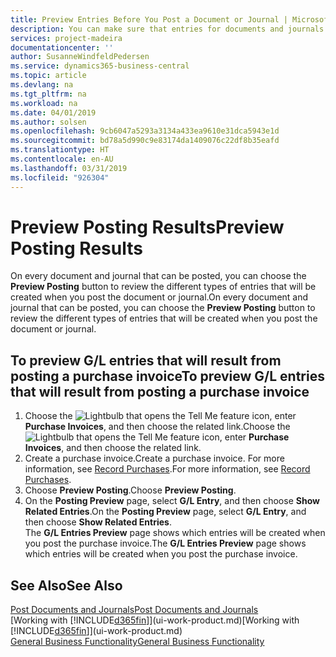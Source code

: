 ```yaml
---
title: Preview Entries Before You Post a Document or Journal | Microsoft Docs
description: You can make sure that entries for documents and journals are accurate before you post them to the general ledger.
services: project-madeira
documentationcenter: ''
author: SusanneWindfeldPedersen
ms.service: dynamics365-business-central
ms.topic: article
ms.devlang: na
ms.tgt_pltfrm: na
ms.workload: na
ms.date: 04/01/2019
ms.author: solsen
ms.openlocfilehash: 9cb6047a5293a3134a433ea9610e31dca5943e1d
ms.sourcegitcommit: bd78a5d990c9e83174da1409076c22df8b35eafd
ms.translationtype: HT
ms.contentlocale: en-AU
ms.lasthandoff: 03/31/2019
ms.locfileid: "926304"
---
```

# <a name="preview-posting-results"></a><span data-ttu-id="2530a-103">Preview Posting Results</span><span class="sxs-lookup"><span data-stu-id="2530a-103">Preview Posting Results</span></span>
<span data-ttu-id="2530a-104">On every document and journal that can be posted, you can choose the **Preview Posting** button to review the different types of entries that will be created when you post the document or journal.</span><span class="sxs-lookup"><span data-stu-id="2530a-104">On every document and journal that can be posted, you can choose the **Preview Posting** button to review the different types of entries that will be created when you post the document or journal.</span></span>

## <a name="to-preview-gl-entries-that-will-result-from-posting-a-purchase-invoice"></a><span data-ttu-id="2530a-105">To preview G/L entries that will result from posting a purchase invoice</span><span class="sxs-lookup"><span data-stu-id="2530a-105">To preview G/L entries that will result from posting a purchase invoice</span></span>
1. <span data-ttu-id="2530a-106">Choose the ![Lightbulb that opens the Tell Me feature](media/ui-search/search_small.png "Tell me what you want to do") icon, enter **Purchase Invoices**, and then choose the related link.</span><span class="sxs-lookup"><span data-stu-id="2530a-106">Choose the ![Lightbulb that opens the Tell Me feature](media/ui-search/search_small.png "Tell me what you want to do") icon, enter **Purchase Invoices**, and then choose the related link.</span></span>
2. <span data-ttu-id="2530a-107">Create a purchase invoice.</span><span class="sxs-lookup"><span data-stu-id="2530a-107">Create a purchase invoice.</span></span> <span data-ttu-id="2530a-108">For more information, see [Record Purchases](purchasing-how-record-purchases.md).</span><span class="sxs-lookup"><span data-stu-id="2530a-108">For more information, see [Record Purchases](purchasing-how-record-purchases.md).</span></span>
3. <span data-ttu-id="2530a-109">Choose **Preview Posting**.</span><span class="sxs-lookup"><span data-stu-id="2530a-109">Choose **Preview Posting**.</span></span>
4. <span data-ttu-id="2530a-110">On the **Posting Preview** page, select **G/L Entry**, and then choose **Show Related Entries**.</span><span class="sxs-lookup"><span data-stu-id="2530a-110">On the **Posting Preview** page, select **G/L Entry**, and then choose **Show Related Entries**.</span></span>  
   <span data-ttu-id="2530a-111">The **G/L Entries Preview** page shows which entries will be created when you post the purchase invoice.</span><span class="sxs-lookup"><span data-stu-id="2530a-111">The **G/L Entries Preview** page shows which entries will be created when you post the purchase invoice.</span></span>

## <a name="see-also"></a><span data-ttu-id="2530a-112">See Also</span><span class="sxs-lookup"><span data-stu-id="2530a-112">See Also</span></span>
[<span data-ttu-id="2530a-113">Post Documents and Journals</span><span class="sxs-lookup"><span data-stu-id="2530a-113">Post Documents and Journals</span></span>](ui-post-documents-journals.md)  
<span data-ttu-id="2530a-114">[Working with [!INCLUDE[d365fin](includes/d365fin_md.md)]](ui-work-product.md)</span><span class="sxs-lookup"><span data-stu-id="2530a-114">[Working with [!INCLUDE[d365fin](includes/d365fin_md.md)]](ui-work-product.md)</span></span>  
[<span data-ttu-id="2530a-115">General Business Functionality</span><span class="sxs-lookup"><span data-stu-id="2530a-115">General Business Functionality</span></span>](ui-across-business-areas.md)
